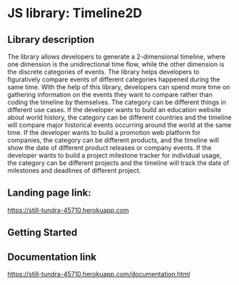 # JS library: Timeline2D

## Library description
The library allows developers to generate a 2-dimensional timeline, where one dimension is the unidirectional time flow, while the other dimension is the discrete categories of events. The library helps developers to figuratively compare events of different categories happened during the same time. With the help of this library, developers can spend more time on gathering information on the events they want to compare rather than coding the timeline by themselves. The category can be different things in different use cases. If the developer wants to build an education website about world history, the category can be different countries and the timeline will compare major historical events occurring around the world at the same time. If the developer wants to build a promotion web platform for companies, the category can be different products, and the timeline will show the date of different product releases or company events. If the developer wants to build a project milestone tracker for individual usage, the category can be different projects and the timeline will track the date of milestones and deadlines of different project.


## Landing page link:
https://still-tundra-45710.herokuapp.com

## Getting Started


## Documentation link
https://still-tundra-45710.herokuapp.com/documentation.html
